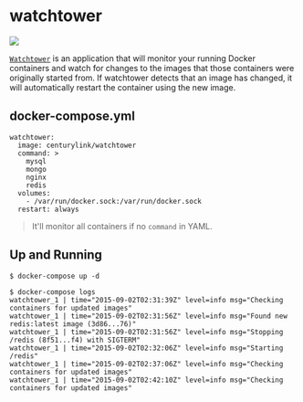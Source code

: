 watchtower
==========

![](https://badge.imagelayers.io/centurylink/watchtower:latest.svg)

[`Watchtower`][1] is an application that will monitor your running Docker containers
and watch for changes to the images that those containers were originally
started from. If watchtower detects that an image has changed, it will
automatically restart the container using the new image.

## docker-compose.yml

```
watchtower:
  image: centurylink/watchtower
  command: >
    mysql
    mongo
    nginx
    redis
  volumes:
    - /var/run/docker.sock:/var/run/docker.sock
  restart: always
```

> It'll monitor all containers if no `command` in YAML.

## Up and Running

```
$ docker-compose up -d

$ docker-compose logs
watchtower_1 | time="2015-09-02T02:31:39Z" level=info msg="Checking containers for updated images"
watchtower_1 | time="2015-09-02T02:31:56Z" level=info msg="Found new redis:latest image (3d86...76)"
watchtower_1 | time="2015-09-02T02:31:56Z" level=info msg="Stopping /redis (8f51...f4) with SIGTERM"
watchtower_1 | time="2015-09-02T02:32:06Z" level=info msg="Starting /redis"
watchtower_1 | time="2015-09-02T02:37:06Z" level=info msg="Checking containers for updated images"
watchtower_1 | time="2015-09-02T02:42:10Z" level=info msg="Checking containers for updated images"
```

[1]: https://hub.docker.com/r/centurylink/watchtower/
